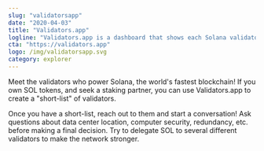 ```yaml
---
slug: "validatorsapp"
date: "2020-04-03"
title: "Validators.app"
logline: "Validators.app is a dashboard that shows each Solana validator by name and includes recent statistics for each."
cta: "https://validators.app"
logo: /img/validatorsapp.svg
category: explorer
---
```


Meet the validators who power Solana, the world's fastest blockchain! If you own SOL tokens, and seek a staking partner, you can use Validators.app to create a "short-list" of validators.

Once you have a short-list, reach out to them and start a conversation! Ask questions about data center location, computer security, redundancy, etc. before making a final decision. Try to delegate SOL to several different validators to make the network stronger.
